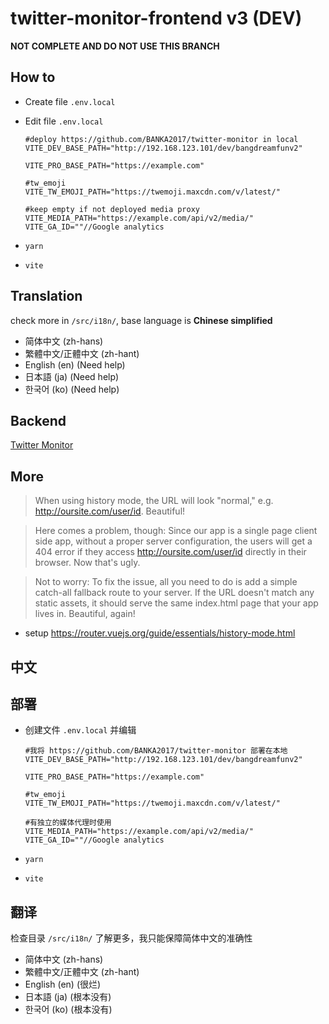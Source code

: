 # twitter-monitor-frontend v3 (DEV)

**NOT COMPLETE AND DO NOT USE THIS BRANCH**

## How to

- Create file `.env.local`
- Edit file `.env.local`

  ```dotenv
  #deploy https://github.com/BANKA2017/twitter-monitor in local
  VITE_DEV_BASE_PATH="http://192.168.123.101/dev/bangdreamfunv2"
  
  VITE_PRO_BASE_PATH="https://example.com"
  
  #tw_emoji
  VITE_TW_EMOJI_PATH="https://twemoji.maxcdn.com/v/latest/"
  
  #keep empty if not deployed media proxy
  VITE_MEDIA_PATH="https://example.com/api/v2/media/"
  VITE_GA_ID=""//Google analytics

  ```

- `yarn`
- `vite`

## Translation

check more in `/src/i18n/`, base language is **Chinese simplified**

- 简体中文 (zh-hans)
- 繁體中文/正體中文 (zh-hant)
- English (en) (Need help)
- 日本語 (ja) (Need help)
- 한국어 (ko) (Need help)

## Backend

[Twitter Monitor](https://github.com/BANKA2017/twitter-monitor)

## More

>When using history mode, the URL will look "normal," e.g. <http://oursite.com/user/id>. Beautiful!

>Here comes a problem, though: Since our app is a single page client side app, without a proper server configuration, the users will get a 404 error if they access <http://oursite.com/user/id> directly in their browser. Now that's ugly.

>Not to worry: To fix the issue, all you need to do is add a simple catch-all fallback route to your server. If the URL doesn't match any static assets, it should serve the same index.html page that your app lives in. Beautiful, again!

- setup  <https://router.vuejs.org/guide/essentials/history-mode.html>

## 中文

## 部署

- 创建文件 `.env.local` 并编辑

  ```dotenv
  #我将 https://github.com/BANKA2017/twitter-monitor 部署在本地
  VITE_DEV_BASE_PATH="http://192.168.123.101/dev/bangdreamfunv2"
  
  VITE_PRO_BASE_PATH="https://example.com"
  
  #tw_emoji
  VITE_TW_EMOJI_PATH="https://twemoji.maxcdn.com/v/latest/"
  
  #有独立的媒体代理时使用
  VITE_MEDIA_PATH="https://example.com/api/v2/media/"
  VITE_GA_ID=""//Google analytics

  ```

- `yarn`
- `vite`

## 翻译

检查目录 `/src/i18n/` 了解更多，我只能保障简体中文的准确性
- 简体中文 (zh-hans)
- 繁體中文/正體中文 (zh-hant)
- English (en) (很烂)
- 日本語 (ja) (根本没有)
- 한국어 (ko) (根本没有)
